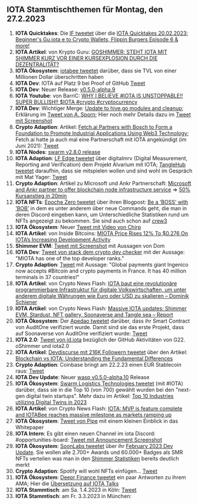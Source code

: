 ## IOTA Stammtischthemen für Montag, den 27.2.2023

1. **IOTA Quicktakes**: Die [IF tweetet](https://twitter.com/iota/status/1627609098840686594?s=20) über die [IOTA Quicktakes 20.02.2023: Beginner's Gu.iota
e to Crypto Wallets, Flippin Burgers Episode 6 & more!](https://www.youtube.com/watch?v=YzgHo2EA2Hs)
2. **IOTA Artikel**: von Krypto Guru: [GOSHIMMER: STEHT IOTA MIT SHIMMER KURZ VOR EINER KURSEXPLOSION DURCH DIE DEZENTRALITÄT?](https://krypto-guru.de/news/shimmer-kurz-dezentralitaet/)
3. **IOTA Ökosystem**: [iotabee tweetet](https://twitter.com/iotabee/status/1627892932731707393?s=20) darüber, dass sie TVL von einer Millionen Dollar überschritten haben
4. **IOTA Dev**: IOTA auf Platz 9 bei Proof of GitHub [Tweet](https://twitter.com/ProofofGitHub/status/1627941210189967365?s=20)
5. **IOTA Dev**: Neuer Release: [v0.5.0-alpha.9](https://github.com/iotaledger/wasp/releases/tag/v0.5.0-alpha.9)
6. **IOTA Youtube**: von BarriC: [WHY I BELIEVE #IOTA IS UNSTOPPABLE!! SUPER BULLISH!! $IOTA #crypto #cryptocurrency](https://www.youtube.com/watch?v=ZGnIqH8lVk8)
7. **IOTA Dev**: Wichtiger Merge: [Update to hive.go modules and cleanup](https://github.com/iotaledger/goshimmer/pull/2568); Erklärung im [Tweet von A. Sporn](https://twitter.com/alexsporn/status/1628078696534880285?s=20); Hier noch mehr Details dazu im [Tweet mit Screenshot](https://twitter.com/Vrom14286662/status/1628310824686170112?s=20)
8. **Crypto Adaption**: Artikel: [Fetch.ai Partners with Bosch to Form a Foundation to Promote Industrial Applications Using Web3 Technology](https://medium.com/fetch-ai/fetch-ai-partners-with-bosch-to-form-a-foundation-to-promote-industrial-applications-using-web3-58b11ba70871); Fetch.ai hatte ja auch mal eine Partnerschaft mit IOTA angekündigt (im Juni 2021): [Tweet](https://twitter.com/Fetch_ai/status/1404050180098363392?s=20)
9. **IOTA Nodes**: [swarm v2.8.0 release](https://community.tanglebay.com/forum/thread/1-swarm-changelog/?postID=254#post254)
10. **IOTA Adaption**: [LF Edge tweetet](https://twitter.com/LF_Edge/status/1628063088640507907?s=20) über digitalmrv (Digital Measurement, Reporting and Verification) dem Projekt Alvarium mit IOTA; [TangleHub tweetet](https://twitter.com/Tanglehub_eu/status/1628357826170040320?s=20) daraufhin, dass sie mitspielen wollen und sind wohl im Gespräch mit Mat Yager: [Tweet](https://twitter.com/Tanglehub_eu/status/1628392902601719808?s=20)
11. **Crypto Adaption**: Artikel zu Microsoft und Ankr Partnerschaft: [Microsoft and Ankr partner to offer blockchain node infrastructure service](https://www.theblock.co/post/213554/microsoft-and-ankr-partner-blockchain-node-infrastructure-service) => [50% Kursanstieg in 20min](https://coinmarketcap.com/currencies/ankr/)
12. **IOTA NFTs**: [Epoche Zero tweetet](https://twitter.com/Epoch_0/status/1628094218240421889?s=20) über ihren Blogpost: [Be a ‘BOSS’ with ‘BOB’](https://medium.com/@EpochZer0/be-a-boss-with-bob-866b6f734c68) in dem es unter anderem über neue Commands geht, die man in deren Discord eingeben kann, um Unterschiedliche Statistiken rund um NFTs angezeigt zu bekommen. Sie sind auch schon auf [crew3](https://crew3.xyz/c/epochzero/invite/OyNIakiVzxWOMuCGrpJ7q)
13. **IOTA Ökosystem**: Neuer [Tweet mit Video von Chirp](https://twitter.com/ChirpIoT/status/1627989508980604928?s=20)
14. **IOTA Artikel**: von Inside Bitcoins: [MIOTA Price Rises 12% To $0.276 On IOTA’s Increasing Development Activity](https://insidebitcoins.com/news/miota-price-rises-12-to-0-276-on-iotas-increasing-development-activity?utm_source=dlvr.it&utm_medium=twitter)
15. **Shimmer EVM**: [Tweet mit Screenshot](https://twitter.com/IotaPoet/status/1628378022851104768?s=20) mit Aussagen von Dom
16. **IOTA Dev**: [Tweet von stack dem crypto dev checker](https://twitter.com/StackDotMoney/status/1628171972411547648?s=20) mit der Aussage: "MIOTA has one of the top developer ranks."
17. **Crypto Adaption**: [Tweet](https://twitter.com/BTC_Archive/status/1628346233059266561?s=20) mit Aussage: "Global payments giant Ingenico now accepts #Bitcoin and crypto payments in France. It has 40 million terminals in 37 countries!"
18. **IOTA Artikel**: von Crypto News Flash: [IOTA baut eine revolutionäre programmierbare Infrastruktur für digitale Volkswirtschaften, um unter anderem digitale Währungen wie Euro oder USD zu skalieren – Dominik Schiener](https://www.crypto-news-flash.com/de/iota-baut-pogrammierbare-infrastruktur-fuer-digitale-volkswirtschaften-zum-vorteil-fuer-alle/?feed_id=13175&_unique_id=63f5b01fa4e71)
19. **IOTA Artikel**: von Crypto News Flash: [Massive IOTA updates: Shimmer EVM, Stardust, NFT gallery, Soonaverse and Tangle sea – Report](https://www.crypto-news-flash.com/massive-iota-updates-shimmer-evm-stardust-nft-gallery-soonaverse-and-tangle-sea-report/?feed_id=13178&_unique_id=63f5f06c3985e)
20. **IOTA Ökosystem**: Der [Apedao tweetet](https://twitter.com/iotapes/status/1628329692804653057?s=20) darüber, dass ihr Smart Contract von AuditOne verifiziert wurde. Damit sind sie das erste Projekt, dass auf Soonaverse von AuditOne verifiziert wurde: [Tweet](https://twitter.com/auditone_team/status/1628344531476176897?s=20)
21. **IOTA 2.0**: [Tweet von id.iota](https://twitter.com/id_iota/status/1628318337309589505?s=20) bezüglich der GitHub Aktivitäten von G22. oShimmer und iota2.0
22. **IOTA Artikel**: [Devdiscurse mit 216K Followern tweetet](https://twitter.com/Dev_Discourse/status/1628315399447285760?s=20) über den Artikel: [Blockchain vs IOTA: Understanding the Fundamental Differences](https://www.devdiscourse.com/article/agency-wire/2360465-blockchain-vs-iota-understanding-the-fundamental-differences)
23. **Crypto Adaption**: Coinbase bringt am 22.2.23 einen EUR Stablecoin raus: [Tweet](https://twitter.com/CoinbaseAssets/status/1628077717596798986?s=20)
24. **IOTA Dev Update**: Neuer [wasp v0.5.0-alpha.10](https://github.com/iotaledger/wasp/releases/tag/v0.5.0-alpha.10) Release
25. **IOTA Ökosystem**: [Swarm Logistics Technologies tweetet](https://twitter.com/SwarmLogistics/status/1628169188744339456?s=20) (mit #IOTA) darüber, dass sie in die Top 10 (von 700) gewählt wurden bei den "next-gen digital twin startups". Mehr dazu im Artikel: [Top 10 Industries utilizing Digital Twins in 2023](https://www.startus-insights.com/innovators-guide/digital-twin-startups/)
26. **IOTA Artikel**: von Crypto News Flash: [IOTA: MVP is feature complete and IOTABee reaches massive milestone as markets ramping up](https://www.crypto-news-flash.com/iota-mvp-is-feature-complete-and-iotabee-reaches-massive-milestone-as-markets-ramping-up/)
27. **IOTA Ökosystem**: [Tweet von Pipe](https://twitter.com/PIPE_DATA/status/1628465111525429249?s=20) mit einem kleinen Einblick in das Whitepaper
28. **IOTA Intern**: Es gibt einen neuen Channel im iota Discord: #opportunities-board: [Tweet mit Announcement Screenshot](https://twitter.com/Vrom14286662/status/1628496301712191490?s=20)
29. **IOTA Ökosystem**: [SoonLabs tweetet](https://twitter.com/soon_labs/status/1628635853282246656?s=20) über ihr [February 2023 Dev Update](https://soonlabs.medium.com/february-2023-dev-update-5c8932c83691). Sie wollen alle 2.700+ Awards und 60.000+ Badges als SMR NFTs verteilen was man in den [Shimmer Statistiken](https://explorer.iota.org/shimmer/statistics/) bereits deutlich merkt
30. **Crypto Adaption**: Spotify will wohl NFTs einfügen... [Tweet](https://twitter.com/AltcoinDailyio/status/1628608735731130368?s=20)
31. **IOTA Ökosystem**: [Deepr Finance tweetet](https://twitter.com/DeeprFinance/status/1628397153260343297?s=20) ein paar Antworten zu ihrem AMA; Hier die [Übersetzung auf IOTA Talks](https://www.iota-talk.com/forum/index.php?thread/1539-deepr-finance/&postID=114857#post114857)
32. **IOTA Stammtisch**: am Sa. 1.4.2023 in Köln: [Tweet](https://twitter.com/IotaPunks_71/status/1628380570702037000?s=20)
33. **IOTA Stammtisch**: am Fr. 3.3.2023 in München: 





